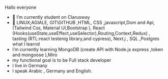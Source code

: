 Hallo everyone

- 🔭 I’m currently student on Clarusway
- 🌱 LINUX;AGIALE, GIT\GITHUB ,HTML, CSS ,javascript,Dom and Api,(Tailwind Css, Material UI,Bootstrap  ), React (Hooks(useState,useEffect,useSelector),Routing,Context,Redux) , tasting (RTL:react testenig library,and cypress), Next.j , SQL ,Postgres what I learnd
- I’m currently learning MongoDB (create API with Node.js express ,token  and mongoose ),Miro
- my functional goal is to be Full stack developer
- I live in Germany
- I speak Arabic , Germany and English.
  
